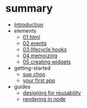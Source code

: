 # summary

* [Introduction](README.md)
* elements
  * [01 html](./elements/01_html.md)
  * [02 events](./elements/02_events.md)
  * [03 lifecycle hooks](./elements/03_lifecycle_hooks.md)
  * [04 memoizing](./elements/04_memoizing.md)
  * [05 creating widgets](./elements/05_creating_widgets.md)
* getting-started
  * [sup choo](./getting-started/sup-choo.md)
  * [your first app](./getting-started/your-first-app.md)
* guides
  * [designing for reusability](./guides/designing-for-reusability.md)
  * [rendering in node](./guides/rendering-in-node.md)
